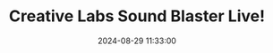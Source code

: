 ---
layout: post
title: Creative Labs Sound Blaster Live!
summary: 
date: '2024-08-29 11:33:00'
tags: [Audio, Creative Labs, PC, Sound Cards]
---